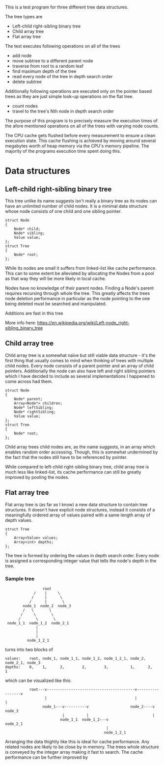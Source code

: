 This is a test program for three different tree data structures.

The tree types are
* Left-child right-sibling binary tree
* Child array tree
* Flat array tree

The test executes following operations on all of the trees
* add node
* move subtree to a different parent node
* traverse from root to a random leaf
* find maximum depth of the tree
* read every node of the tree in depth search order
* delete subtree

Additionally following operations are executed only on the pointer based trees as they are just simple look-up operations on the flat tree.
* count nodes
* travel to the tree's Nth node in depth search order

The purpose of this program is to precisely measure the execution times of the afore mentioned operations on all of the trees with varying node counts.

The CPU cache gets flushed before every measurement to ensure a clean execution state. This cache flushing is achieved by moving around several megabytes worth of heap memory via the CPU's memory pipeline. The majority of the programs execution time spent doing this.





# Data structures

## Left-child right-sibling binary tree
This tree unlike its name suggests isn't really a binary tree as its nodes can have an unlimited number of child nodes. It is a minimal data structure whose node consists of one child and one sibling pointer.

```
struct Node
{
    Node* child;
    Node* sibling;
    Value value;
};
struct Tree
{
    Node* root;
};
```

While its nodes are small it suffers from linked-list like cache performance. This can to some extent be alleviated by allocating the Nodes from a pool as that way they will be more likely in local cache.

Nodes have no knowledge of their parent nodes. Finding a Node's parent requires recursing through whole the tree. This greatly affects the trees node deletion performance in particular as the node pointing to the one being deleted must be searched and manipulated.

Additions are fast in this tree 

More info here: https://en.wikipedia.org/wiki/Left-node_right-sibling_binary_tree

## Child array tree
Child array tree is a somewhat naïve but still viable data structure - it's the first thing that usually comes to mind when thinking of trees with multiple child nodes. Every node consists of a parent pointer and an array of child pointers. Additionally the node can also have left and right sibling pointers which I have decided to include as several implementations I happened to come across had them.

```
struct Node
{
    Node* parent;
    Array<Node*> children;
    Node* leftSibling;
    Node* rightSibling;
    Value value;
};
struct Tree
{
    Node* root;
};
```

Child array trees child nodes are, as the name suggests, in an array which enables random order accessing. Though, this is somewhat undermined by the fact that the nodes still have to be referenced by pointer. 

While compared to left-child right-sibling binary tree, child array tree is much less like linked-list, its cache performance can still be greatly improved by pooling the nodes.



## Flat array tree
Flat array tree is (as far as I know) a new data structure to contain tree structures. It doesn't have explicit node structures, instead it consists of a meaningfully ordered array of values paired with a same length array of depth values.

```
struct Tree
{
    Array<Value> values;
    Array<int> depths;
};
```

The tree is formed by ordering the values in depth search order. Every node is assigned a corresponding integer value that tells the node's depth in the tree.

### Sample tree
```
                 root
             /    |     \
            /     |      \
           /      |       \
        node_1  node_2  node_3
        /   \       \
       /     \       \
      /       \       \
 node_1_1  node_1_2  node_2_1
              |
              | 
              |
          node_1_2_1

```
turns into two blocks of 
```
values:    root, node_1, node_1_1, node_1_2, node_1_2_1, node_2, node_2_1, node_3
depths:    0,    1,      2,        2,        3,          1,      2,        1
```
which can be visualized like this:
```
           root---v----------------------------------------v-----------------v
                  |                                        |                 |
                 node_1---v----------v                   node_2----v        node_3
                          |          |                             |
                         node_1_1  node_1_2---v                  node_2_1
                                              |
                                             node_1_2_1
```

Arranging the data thightly like this is ideal for cache performance. Any related nodes are likely to be close by in memory. The trees whole structure is conveyed by the integer array making it fast to search. The cache performance can be further improved by 



